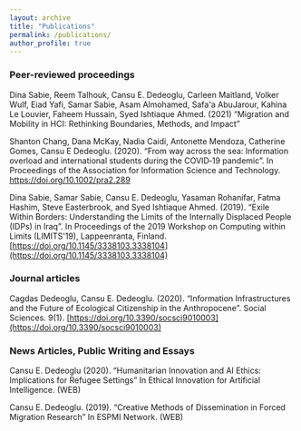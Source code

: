 ```yaml
---
layout: archive
title: "Publications"
permalink: /publications/
author_profile: true
---
```



### Peer-reviewed proceedings

Dina Sabie, Reem Talhouk, Cansu E. Dedeoglu, Carleen Maitland, Volker Wulf, Eiad Yafi, Samar Sabie, Asam Almohamed, Safa'a AbuJarour, Kahina Le Louvier, Faheem Hussain, Syed Ishtiaque Ahmed. (2021) “Migration and Mobility in HCI: Rethinking Boundaries, Methods, and Impact” 

Shanton Chang, Dana McKay, Nadia Caidi, Antonette Mendoza, Catherine Gomes, Cansu E Dedeoglu. (2020). “From way across the sea: Information overload and international students during the COVID‐19 pandemic”. In Proceedings of the Association for Information Science and Technology. https://doi.org/10.1002/pra2.289 

Dina Sabie, Samar Sabie, Cansu E. Dedeoglu, Yasaman Rohanifar, Fatma Hashim, Steve Easterbrook, and Syed Ishtiaque Ahmed. (2019). “Exile Within Borders: Understanding the Limits of the Internally Displaced People (IDPs) in Iraq”. In Proceedings of the 2019 Workshop on Computing within Limits (LIMITS'19), Lappeenranta, Finland. [https://doi.org/10.1145/3338103.3338104](https://doi.org/10.1145/3338103.3338104)

### Journal articles

Cagdas Dedeoglu, Cansu E. Dedeoglu. (2020). “Information Infrastructures and the Future of Ecological Citizenship in the Anthropocene”. Social Sciences. 9(1).  [https://doi.org/10.3390/socsci9010003](https://doi.org/10.3390/socsci9010003) 


### News Articles, Public Writing and Essays 

Cansu E. Dedeoglu (2020). “Humanitarian Innovation and AI Ethics: Implications for Refugee Settings” In Ethical Innovation for Artificial Intelligence. (WEB)

Cansu E. Dedeoglu. (2019). “Creative Methods of Dissemination in Forced Migration Research” In ESPMI Network. (WEB)


<!---
 {% if author.googlescholar %}
 You can also find my articles on <u><a href="{{author.googlescholar}}">my Google Scholar profile</a>.</u>
 {% endif %}
 {% include base_path %}
 {% for post in site.publications reversed %}
 {% include archive-single.html %}
 {% endfor %}
 --->
